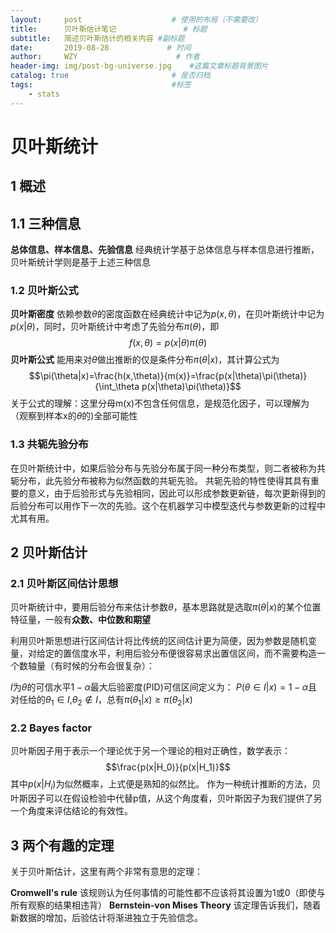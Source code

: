 ```yaml
---
layout:     post                    # 使用的布局（不需要改）
title:      贝叶斯估计笔记               # 标题 
subtitle:   简述贝叶斯估计的相关内容 #副标题
date:       2019-08-28             # 时间
author:     WZY                      # 作者
header-img: img/post-bg-universe.jpg    #这篇文章标题背景图片
catalog: true                       # 是否归档
tags:                               #标签
    - stats
--- 
```

# 贝叶斯统计
## 1 概述
## 1.1 三种信息
**总体信息、样本信息、先验信息**
经典统计学基于总体信息与样本信息进行推断，贝叶斯统计学则是基于上述三种信息
### 1.2 贝叶斯公式
**贝叶斯密度**
依赖参数$\theta$的密度函数在经典统计中记为$p(x,\theta)$，在贝叶斯统计中记为$p(x|\theta)$，同时，贝叶斯统计中考虑了先验分布$\pi(\theta)$，即
$$f(x,\theta)=p(x|\theta)\pi(\theta)$$
**贝叶斯公式**
能用来对$\theta$做出推断的仅是条件分布$\pi(\theta|x)$，其计算公式为
$$\pi(\theta|x)=\frac{h(x,\theta)}{m(x)}=\frac{p(x|\theta)\pi(\theta)}{\int_\theta p(x|\theta)\pi(\theta)}$$
关于公式的理解：这里分母m(x)不包含任何信息，是规范化因子，可以理解为（观察到样本x的$\theta$的)全部可能性
### 1.3 共轭先验分布
在贝叶斯统计中，如果后验分布与先验分布属于同一种分布类型，则二者被称为共轭分布，此先验分布被称为似然函数的共轭先验。
共轭先验的特性使得其具有重要的意义，由于后验形式与先验相同，因此可以形成参数更新链，每次更新得到的后验分布可以用作下一次的先验。这个在机器学习中模型迭代与参数更新的过程中尤其有用。
## 2 贝叶斯估计
### 2.1 贝叶斯区间估计思想
贝叶斯统计中，要用后验分布来估计参数$\theta$，基本思路就是选取$\pi(\theta|x)$的某个位置特征量，一般有**众数、中位数和期望**

利用贝叶斯思想进行区间估计将比传统的区间估计更为简便，因为参数是随机变量，对给定的置信度水平，利用后验分布便很容易求出置信区间，而不需要构造一个数轴量（有时候的分布会很复杂）：

$I$为$\theta$的可信水平$1-\alpha$最大后验密度(PID)可信区间定义为：
$P(\theta\in I|x)=1-\alpha$且对任给的$\theta_1\in I$,$\theta_2\not\in I$，总有$\pi(\theta_1|x) \geq \pi(\theta_2|x)$

### 2.2 Bayes factor
贝叶斯因子用于表示一个理论优于另一个理论的相对正确性，数学表示：
$$\frac{p(x|H_0)}{p(x|H_1)}$$
其中$p(x|H_i)$为似然概率，上式便是熟知的似然比。
作为一种统计推断的方法，贝叶斯因子可以在假设检验中代替p值，从这个角度看，贝叶斯因子为我们提供了另一个角度来评估结论的有效性。

## 3 两个有趣的定理
关于贝叶斯估计，这里有两个非常有意思的定理：

**Cromwell's rule**
该规则认为任何事情的可能性都不应该将其设置为1或0（即使与所有观察的结果相违背）
**Bernstein-von Mises Theory**
该定理告诉我们，随着新数据的增加，后验估计将渐进独立于先验信念。
